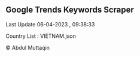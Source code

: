 

## Google Trends Keywords Scraper 
 
Last Update 06-04-2023 , 09:38:33

Country List :
VIETNAM.json



© Abdul Muttaqin 
